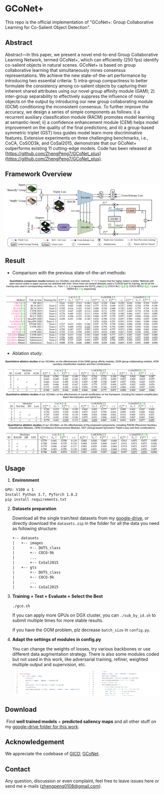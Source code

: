 # GCoNet+
This repo is the official implementation of "GCoNet+: Group Collaborative Learning for Co-Salient Object Detection".

## Abstract

Abstract—In this paper, we present a novel end-to-end Group Collaborative Learning Network, termed GCoNet+, which can efficiently
(250 fps) identify co-salient objects in natural scenes. GCoNet+ is based on group collaborative learning that simultaneously mines
consensus representations. We achieve the new state-of-the-art performance by introducing two essential criteria: 1) intra-group
compactness to better formulate the consistency among co-salient objects by capturing their inherent shared attributes using our
novel group affinity module (GAM); 2) inter-group separability to effectively suppress the influence of noisy objects on the output by
introducing our new group collaborating module (GCM) conditioning the inconsistent consensus. To further improve the accuracy, we
design a series of simple components as follows: i) a recurrent auxiliary classification module (RACM) promotes model learning at
semantic-level; ii) a confidence enhancement module (CEM) helps model improvement on the quality of the final predictions; and iii) a
group-based symmetric triplet (GST) loss guides model learn more discriminative features. Extensive experiments on three challenging
benchmarks, i.e., CoCA, CoSOD3k, and CoSal2015, demonstrate that our GCoNet+ outperforms existing 11 cutting-edge models. Code
has been released at [https://github.com/ZhengPeng7/GCoNet_plus](https://github.com/ZhengPeng7/GCoNet_plus).

## Framework Overview

![](README.assets/arch.svg)

## Result

+ Comparison with the previous state-of-the-art methods:

<img src="README.assets/image-20220426224731550.png" alt="image-20220426224731550" style="zoom:80%;" />

+ Ablation study:

<img src="README.assets/image-20220426224944251.png" alt="image-20220426224944251" style="zoom:67%;" />

<img src="README.assets/image-20220426225011381.png" alt="image-20220426225011381" style="zoom:67%;" />

<img src="README.assets/image-20220426225038722.png" alt="image-20220426225038722" style="zoom:67%;" />

## Usage

1. **Environment**

```
GPU: V100 x 1
Install Python 3.7, PyTorch 1.8.2
pip install requirements.txt
```

2. **Datasets preparation**

    Download all the single train/test datasets from my [google-drive](https://drive.google.com/drive/folders/1jRJKv56QSa3gOp4w_64tVmzNMT_te-Kv?usp=sharing), or directly download the `datasets.zip` in the folder for all the data you need as following structure:

    ```
    +-- datasets
    |   +-- images
    |   	+-- DUTS_class
    |   	+-- COCO-9k
    |   	...
    |   	+-- CoSal2015
    |   +-- gts
    |   	+-- DUTS_class
    |   	+-- COCO-9k
    |   	...
    |   	+-- CoSal2015
    ```

3. **Training + Test + Evaluate + Select the Best**

    `./gco.sh`

    If you can apply more GPUs on DGX cluster, you can `./sub_by_id.sh` to submit multiple times for more stable results.

    If you have the OOM problem, plz decrease `batch_size` in `config.py`.

4. **Adapt the settings of modules in config.py**

    You can change the weights of losses, try various backbones or use different data augmentation strategy. There is also some modules coded but not used in this work, like adversarial training, refiner, weighted multiple output and supervision, etc.

    ![config](README.assets/config.png)

## Download

​	Find **well trained models** + **predicted saliency maps** and all other stuff on my [google-drive folder for this work](https://drive.google.com/drive/folders/1SIr_wKT3MkZLtZ0jacOOZ_Y5xnl9-OPw?usp=sharing).

## Acknowledgement

We appreciate the codebase of [GICD](https://github.com/zzhanghub/gicd), [GCoNet](https://github.com/fanq15/GCoNet).

## Contact

Any question, discussion or even complaint, feel free to leave issues here or send me e-mails (zhengpeng0108@gmail.com).

